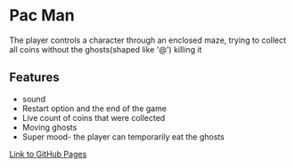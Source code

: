 # Pac Man
<p>The player controls a character through an enclosed maze, trying to collect all coins without the ghosts(shaped like '@') killing it</p>

## Features
- sound
- Restart option and the end of the game
- Live count of coins that were collected
- Moving ghosts
- Super mood- the player can temporarily eat the ghosts

<a href="https://shanikupiec.github.io/pac-man/" target="blank">Link to GitHub Pages</a>
